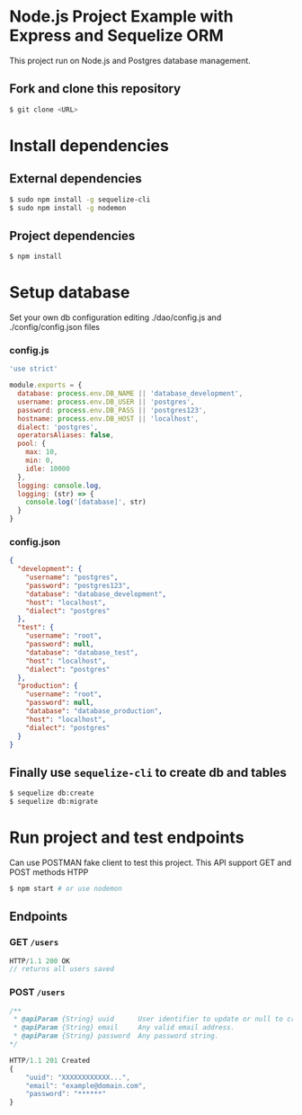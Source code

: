 # Node.js Project Example with Express and Sequelize ORM

This project run on Node.js and Postgres database management. 

## Fork and clone this repository
``` bash
$ git clone <URL>
```


# Install dependencies
## External dependencies
``` bash
$ sudo npm install -g sequelize-cli
$ sudo npm install -g nodemon
```

## Project dependencies
``` bash
$ npm install
```
# Setup database

Set your own db configuration editing ./dao/config.js and ./config/config.json files

### config.js
``` js
'use strict'

module.exports = {
  database: process.env.DB_NAME || 'database_development',
  username: process.env.DB_USER || 'postgres',
  password: process.env.DB_PASS || 'postgres123',
  hostname: process.env.DB_HOST || 'localhost',
  dialect: 'postgres',
  operatorsAliases: false,
  pool: {
    max: 10,
    min: 0,
    idle: 10000
  },
  logging: console.log,
  logging: (str) => {
    console.log('[database]', str)
  }
}
```

### config.json
``` JSON
{
  "development": {
    "username": "postgres",
    "password": "postgres123",
    "database": "database_development",
    "host": "localhost",
    "dialect": "postgres"
  },
  "test": {
    "username": "root",
    "password": null,
    "database": "database_test",
    "host": "localhost",
    "dialect": "postgres"
  },
  "production": {
    "username": "root",
    "password": null,
    "database": "database_production",
    "host": "localhost",
    "dialect": "postgres"
  }
}
```

## Finally use `sequelize-cli` to create db and tables
``` bash
$ sequelize db:create
$ sequelize db:migrate
```

# Run project and test endpoints
Can use POSTMAN fake client to test this project. This API support GET and POST methods HTPP 
``` bash
$ npm start # or use nodemon
```

## Endpoints

### GET `/users`
``` javascript
HTTP/1.1 200 OK
// returns all users saved
```


### POST `/users`

``` js
/**
 * @apiParam {String} uuid      User identifier to update or null to create new.
 * @apiParam {String} email     Any valid email address.
 * @apiParam {String} password  Any password string.
*/

HTTP/1.1 201 Created
{
    "uuid": "XXXXXXXXXXXX...",
    "email": "example@domain.com",
    "password": "******"
}

```

